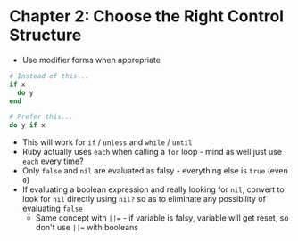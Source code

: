 # Chapter 2: Choose the Right Control Structure

* Use modifier forms when appropriate

```ruby
# Instead of this...
if x
  do y
end

# Prefer this...
do y if x
```

* This will work for `if` / `unless` and `while` / `until`
* Ruby actually uses `each` when calling a `for` loop - mind as well just use `each` every time?
* Only `false` and `nil` are evaluated as falsy - everything else is `true` (even `0`)
* If evaluating a boolean expression and really looking for `nil`, convert to look for `nil` directly using `nil?` so as to eliminate any possibility of evaluating `false`
  * Same concept with `||=` - if variable is falsy, variable will get reset, so don't use `||=` with booleans

